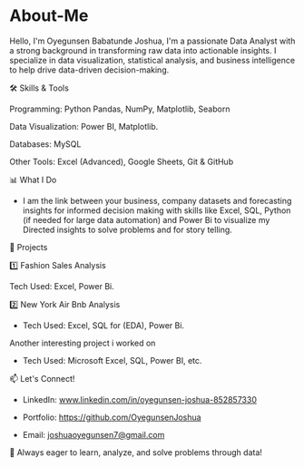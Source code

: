 # About-Me

Hello, I'm Oyegunsen Babatunde Joshua, I'm a passionate Data Analyst with a strong background in transforming raw data into actionable insights. I specialize in data visualization, statistical analysis, and business intelligence to help drive data-driven decision-making.

🛠 Skills & Tools

Programming: Python Pandas, NumPy, Matplotlib, Seaborn

Data Visualization:  Power BI, Matplotlib.

Databases: MySQL

Other Tools: Excel (Advanced), Google Sheets, Git & GitHub

📊 What I Do

- I am the link between your business, company datasets and forecasting insights for informed decision making with skills like Excel, SQL, Python (if needed for large data automation) and Power Bi to visualize my Directed insights to solve problems and for story telling.


📂 Projects

1️⃣ Fashion Sales Analysis

Tech Used: Excel, Power Bi.

2️⃣ New York Air Bnb Analysis

- Tech Used: Excel, SQL for (EDA), Power Bi.

Another interesting project i worked on

- Tech Used: Microsoft Excel, SQL, Power BI, etc.

📫 Let's Connect!

- LinkedIn: www.linkedin.com/in/oyegunsen-joshua-852857330

- Portfolio: https://github.com/OyegunsenJoshua

- Email: joshuaoyegunsen7@gmail.com

🚀 Always eager to learn, analyze, and solve problems through data!

